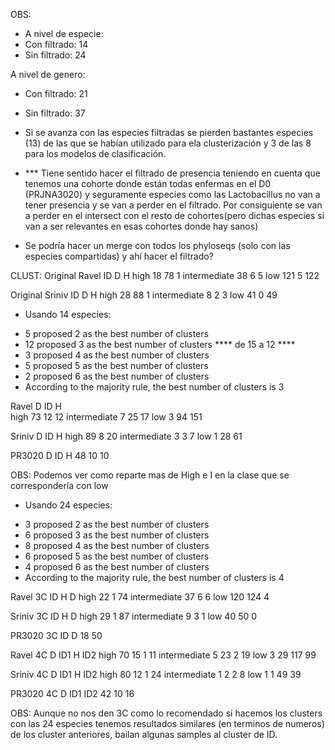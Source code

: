 OBS:
- A nivel de especie:
- Con filtrado: 14 
- Sin filtrado: 24

A nivel de genero:
- Con filtrado: 21
- Sin filtrado: 37

- Si se avanza con las especies filtradas se pierden bastantes especies (13) de las que se habían utilizado para ela clusterización y 3 de las 8 para los modelos de clasificación.

- *** Tiene sentido hacer el filtrado de presencia teniendo en cuenta que tenemos una cohorte donde están todas enfermas en el D0 (PRJNA3020) y seguramente especies como las Lactobacillus no van a tener presencia y se van a perder en el filtrado. Por consiguiente se van a perder en el intersect con el resto de cohortes(pero dichas especies si van a ser relevantes en esas cohortes donde hay sanos)

- Se podría hacer un merge con todos los phyloseqs (solo con las especies compartidas) y ahí hacer el filtrado?

CLUST:
Original Ravel
                ID   D   H
  high          18  78   1
  intermediate  38   6   5
  low          121   5 122

Original Sriniv
               ID  D  H
  high         28 88  1
  intermediate  8  2  3
  low          41  0 49

- Usando 14 especies:
* 5 proposed 2 as the best number of clusters 
* 12 proposed 3 as the best number of clusters **** de 15 a 12 ****
* 3 proposed 4 as the best number of clusters 
* 5 proposed 5 as the best number of clusters 
* 2 proposed 6 as the best number of clusters 
* According to the majority rule, the best number of clusters is  3 

Ravel
                 D  ID   H      
  high          73  12  12
  intermediate   7  25  17
  low            3  94 151

Sriniv
                D ID  H
  high         89  8 20
  intermediate  3  3  7
  low           1 28 61

PR3020
 D ID  H 
48 10 10 

OBS: Podemos ver como reparte mas de High e I en la clase que se correspondería con low

- Usando 24 especies:                                              
* 3 proposed 2 as the best number of clusters 
* 6 proposed 3 as the best number of clusters 
* 8 proposed 4 as the best number of clusters 
* 6 proposed 5 as the best number of clusters 
* 4 proposed 6 as the best number of clusters 
* According to the majority rule, the best number of clusters is  4 

Ravel 3C
                ID   H   D
  high          22   1  74
  intermediate  37   6   6
  low          120 124   4

Sriniv 3C
               ID  H  D
  high         29  1 87
  intermediate  9  3  1
  low          40 50  0

PR3020 3C
ID D 
18 50 

Ravel 4C
                 D  ID1  H ID2
  high          70  15   1  11
  intermediate   5  23   2  19
  low            3  29 117  99

Sriniv 4C
                D ID1 H ID2
  high         80 12  1 24
  intermediate  1  2  2  8
  low           1  1 49 39

PR3020 4C
D ID1 ID2 
42 10 16 

OBS: Aunque no nos den 3C como lo recomendado si hacemos los clusters con las 24 especies tenemos resultados similares (en terminos de numeros) de los cluster anteriores, bailan algunas samples al cluster de ID.